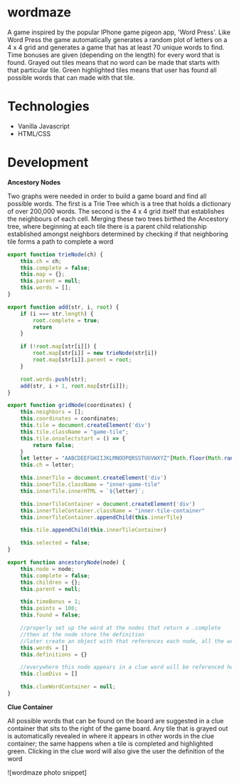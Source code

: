 # wordmaze
A game inspired by the popular IPhone game pigeon app, 'Word Press'. Like Word Press the game automatically generates a random plot 
of letters on a 4 x 4 grid and generates a game that has at least 70 unique words to find. Time bonuses are given (depending on the length)
for every word that is found. Grayed out tiles means that no word can be made that starts with that particular tile. Green highlighted tiles
means that user has found all possible words that can made with that tile.

# Technologies

* Vanilla Javascript
* HTML/CSS

# Development

**Ancestory Nodes**

Two graphs were needed in order to build a game board and find all possible words. The first is a Trie Tree which is a tree that holds a dictionary
of over 200,000 words. The second is the 4 x 4 grid itself that establishes the neighbours of each cell. Merging these two trees birthed the 
Ancestory tree, where beginning at each tile there is a parent child relationship established amongst neighbors determined by checking if that
neighboring tile forms a path to complete a word

```javascript
export function trieNode(ch) {
    this.ch = ch;
    this.complete = false;
    this.map = {};
    this.parent = null;
    this.words = [];
}

export function add(str, i, root) {
    if (i === str.length) {
        root.complete = true;
        return
    }

    if (!root.map[str[i]]) {
        root.map[str[i]] = new trieNode(str[i])
        root.map[str[i]].parent = root;
    }

    root.words.push(str);
    add(str, i + 1, root.map[str[i]]);
}

export function gridNode(coordinates) {
    this.neighbors = [];
    this.coordinates = coordinates;
    this.tile = document.createElement('div')
    this.tile.className = "game-tile";
    this.tile.onselectstart = () => {
        return false;
    }
    let letter = "AABCDEEFGHIIJKLMNOOPQRSSTUUVWXYZ"[Math.floor(Math.random() * 32)]
    this.ch = letter;

    this.innerTile = document.createElement('div')
    this.innerTile.className = "inner-game-tile"
    this.innerTile.innerHTML = `${letter}`;

    this.innerTileContainer = document.createElement('div')
    this.innerTileContainer.className = "inner-tile-container"
    this.innerTileContainer.appendChild(this.innerTile)

    this.tile.appendChild(this.innerTileContainer)

    this.selected = false;
}

export function ancestoryNode(node) {
    this.node = node;
    this.complete = false;
    this.children = {};
    this.parent = null;

    this.timeBonus = 1;
    this.points = 100;
    this.found = false;

    //properly set up the word at the nodes that return a .complete
    //then at the node store the definition
    //later create an object with that references each node, all the words and their definitions
    this.words = []
    this.definitions = {}

    //everywhere this node appears in a clue word will be referenced here
    this.clueDivs = []

    this.clueWordContainer = null;
}
```

**Clue Container**

All possible words that can be found on the board are suggested in a clue container that sits to the
right of the game board. Any tile that is grayed out is automatically revealed in where it appears in
other words in the clue container; the same happens when a tile is completed and highlighted green.
Clicking in the clue word will also give the user the definition of the word

![wordmaze photo snippet]
